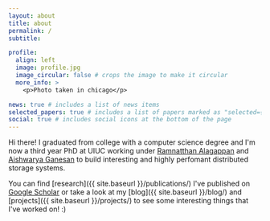 ```yaml
---
layout: about
title: about
permalink: /
subtitle: 

profile:
  align: left
  image: profile.jpg
  image_circular: false # crops the image to make it circular
  more_info: >
    <p>Photo taken in chicago</p>

news: true # includes a list of news items
selected_papers: true # includes a list of papers marked as "selected={true}"
social: true # includes social icons at the bottom of the page
---
```


Hi there! I graduated from college with a computer science degree and I'm now a third year PhD at UIUC working under [Ramnatthan Alagappan](https://ramalagappan.github.io) and [Aishwarya Ganesan](https://aishwaryaganesan.github.io) to build interesting and highly perfomant distributed storage systems.

<!-- I like to tinker with other stuff ~ clang/llvm, reverse-engineering, computer graphics, game development, virtual/augmented reality, (having worked a bit in each one) though I'm certainly not an expert in those fields. -->

You can find [research]({{ site.baseurl }}/publications/) I've published on [Google Scholar](https://scholar.google.com/citations?user=Q3IeO4wAAAAJ) or take a look at my [blog]({{ site.baseurl }}/blog/) and [projects]({{ site.baseurl }}/projects/) to see some interesting things that I've worked on! :)

